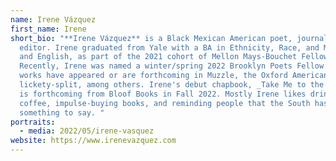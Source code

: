 ```yaml
---
name: Irene Vázquez
first_name: Irene
short_bio: "**Irene Vázquez** is a Black Mexican American poet, journalist, and
  editor. Irene graduated from Yale with a BA in Ethnicity, Race, and Migration
  and English, as part of the 2021 cohort of Mellon Mays-Bouchet Fellows.
  Recently, Irene was named a winter/spring 2022 Brooklyn Poets Fellow. Irene’s
  works have appeared or are forthcoming in Muzzle, the Oxford American, and the
  lickety-split, among others. Irene's debut chapbook, _Take Me to the Water_,
  is forthcoming from Bloof Books in Fall 2022. Mostly Irene likes drinking
  coffee, impulse-buying books, and reminding people that the South has
  something to say. "
portraits:
  - media: 2022/05/irene-vasquez
website: https://www.irenevazquez.com
---
```

